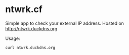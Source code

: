 # ntwrk.cf

Simple app to check your external IP address.
Hosted on http://ntwrk.duckdns.org

Usage:

```
curl ntwrk.duckdns.org
```

